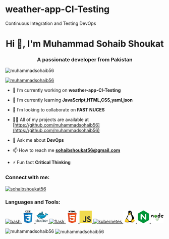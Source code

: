 # weather-app-CI-Testing
Continuous Integration and Testing DevOps
<h1 align="center">Hi 👋, I'm Muhammad Sohaib Shoukat</h1>
<h3 align="center">A passionate developer from Pakistan</h3>

<p align="left"> <img src="https://komarev.com/ghpvc/?username=muhammadsohaib56&label=Profile%20views&color=0e75b6&style=flat" alt="muhammadsohaib56" /> </p>

<p align="left"> <a href="https://github.com/ryo-ma/github-profile-trophy"><img src="https://github-profile-trophy.vercel.app/?username=muhammadsohaib56" alt="muhammadsohaib56" /></a> </p>

- 🔭 I’m currently working on **weather-app-CI-Testing**

- 🌱 I’m currently learning **JavaScript,HTML,CSS,yaml,json**

- 👯 I’m looking to collaborate on **FAST NUCES**

- 👨‍💻 All of my projects are available at [https://github.com/muhammadsohaib56](https://github.com/muhammadsohaib56)

- 💬 Ask me about **DevOps**

- 📫 How to reach me **sohaibshoukat56@gmail.com**

- ⚡ Fun fact **Critical Thinking**

<h3 align="left">Connect with me:</h3>
<p align="left">
<a href="https://instagram.com/sohaibshoukat56" target="blank"><img align="center" src="https://raw.githubusercontent.com/rahuldkjain/github-profile-readme-generator/master/src/images/icons/Social/instagram.svg" alt="sohaibshoukat56" height="30" width="40" /></a>
</p>

<h3 align="left">Languages and Tools:</h3>
<p align="left"> <a href="https://www.gnu.org/software/bash/" target="_blank" rel="noreferrer"> <img src="https://www.vectorlogo.zone/logos/gnu_bash/gnu_bash-icon.svg" alt="bash" width="40" height="40"/> </a> <a href="https://www.w3schools.com/css/" target="_blank" rel="noreferrer"> <img src="https://raw.githubusercontent.com/devicons/devicon/master/icons/css3/css3-original-wordmark.svg" alt="css3" width="40" height="40"/> </a> <a href="https://www.docker.com/" target="_blank" rel="noreferrer"> <img src="https://raw.githubusercontent.com/devicons/devicon/master/icons/docker/docker-original-wordmark.svg" alt="docker" width="40" height="40"/> </a> <a href="https://flask.palletsprojects.com/" target="_blank" rel="noreferrer"> <img src="https://www.vectorlogo.zone/logos/pocoo_flask/pocoo_flask-icon.svg" alt="flask" width="40" height="40"/> </a> <a href="https://www.w3.org/html/" target="_blank" rel="noreferrer"> <img src="https://raw.githubusercontent.com/devicons/devicon/master/icons/html5/html5-original-wordmark.svg" alt="html5" width="40" height="40"/> </a> <a href="https://developer.mozilla.org/en-US/docs/Web/JavaScript" target="_blank" rel="noreferrer"> <img src="https://raw.githubusercontent.com/devicons/devicon/master/icons/javascript/javascript-original.svg" alt="javascript" width="40" height="40"/> </a> <a href="https://kubernetes.io" target="_blank" rel="noreferrer"> <img src="https://www.vectorlogo.zone/logos/kubernetes/kubernetes-icon.svg" alt="kubernetes" width="40" height="40"/> </a> <a href="https://www.linux.org/" target="_blank" rel="noreferrer"> <img src="https://raw.githubusercontent.com/devicons/devicon/master/icons/linux/linux-original.svg" alt="linux" width="40" height="40"/> </a> <a href="https://www.nginx.com" target="_blank" rel="noreferrer"> <img src="https://raw.githubusercontent.com/devicons/devicon/master/icons/nginx/nginx-original.svg" alt="nginx" width="40" height="40"/> </a> <a href="https://nodejs.org" target="_blank" rel="noreferrer"> <img src="https://raw.githubusercontent.com/devicons/devicon/master/icons/nodejs/nodejs-original-wordmark.svg" alt="nodejs" width="40" height="40"/> </a> </p>

<p><img align="left" src="https://github-readme-stats.vercel.app/api/top-langs?username=muhammadsohaib56&show_icons=true&locale=en&layout=compact" alt="muhammadsohaib56" /></p>

<p>&nbsp;<img align="center" src="https://github-readme-stats.vercel.app/api?username=muhammadsohaib56&show_icons=true&locale=en" alt="muhammadsohaib56" /></p>
